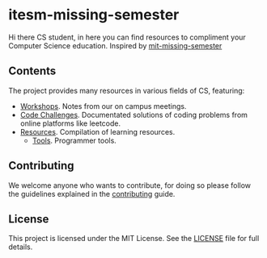 # itesm-missing-semester

Hi there CS student, in here you can find resources to compliment your Computer
Science education. Inspired by
[mit-missing-semester](https://missing.csail.mit.edu/)

## Contents

The project provides many resources in various fields of CS, featuring:

- [Workshops](workshops/README.md). Notes from our on campus meetings.
- [Code Challenges](code_challenges/README.md). Documentated solutions of coding
  problems from online platforms like leetcode.
- [Resources](resources/README.md). Compilation of learning resources.
  - [Tools](resources/tools/README.md). Programmer tools.

## Contributing

We welcome anyone who wants to contribute, for doing so please follow the
guidelines explained in the [contributing](CONTRIBUTING.md) guide.

## License

This project is licensed under the MIT License. See the [LICENSE](LICENSE) file
for full details.
